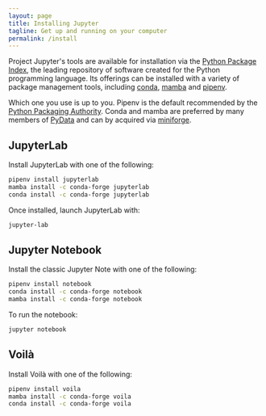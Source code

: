 ```yaml
---
layout: page
title: Installing Jupyter
tagline: Get up and running on your computer
permalink: /install
---
```


Project Jupyter's tools are available for installation via the [Python Package Index](https://pypi.org/), the leading repository of software created for the Python programming language. Its offerings can be installed with a variety of package management tools, including [conda](https://docs.conda.io/), [mamba](https://mamba.readthedocs.io/) and [pipenv](https://pipenv.pypa.io/). 

Which one you use is up to you. Pipenv is the default recommended by the [Python Packaging Authority](https://www.pypa.io/). Conda and mamba are preferred by many members of [PyData](https://pydata.org/) and can by acquired via [miniforge](https://github.com/conda-forge/miniforge#mambaforge).

## JupyterLab

Install JupyterLab with one of the following:

```bash
pipenv install jupyterlab
mamba install -c conda-forge jupyterlab
conda install -c conda-forge jupyterlab
```

Once installed, launch JupyterLab with:

```bash
jupyter-lab
```

## Jupyter Notebook

Install the classic Jupyter Note with one of the following:

```bash
pipenv install notebook
conda install -c conda-forge notebook
mamba install -c conda-forge notebook
```

To run the notebook:

```bash
jupyter notebook
```

## Voilà

Install Voilà with one of the following:

```bash
pipenv install voila
mamba install -c conda-forge voila
conda install -c conda-forge voila
```
